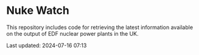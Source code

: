 # Nuke Watch

This repository includes code for retrieving the latest information available on the output of EDF nuclear power plants in the UK.

Last updated: 2024-07-16 07:13